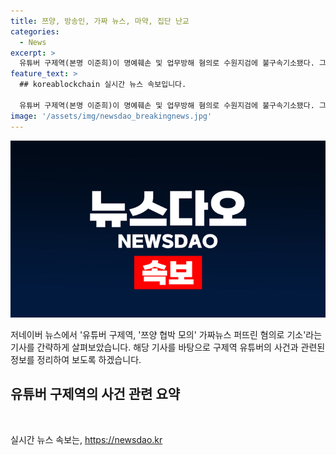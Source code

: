```yaml
---
title: 쯔양, 방송인, 가짜 뉴스, 마약, 집단 난교
categories:
  - News
excerpt: >
  유튜버 구제역(본명 이준희)이 명예훼손 및 업무방해 혐의로 수원지검에 불구속기소됐다. 그는 방송인 A에 대한 가짜 뉴스를 퍼뜨려 A의 명예를 훼손하고 방송 업무를 방해한 혐의를 받고 있다. 또한, 사이버 레커 연합에 속한 유튜버들이 쯔양을 협박하고 돈을 뜯어내는 사건도 수사 중이다. 구제역은 해당 사안에 대한 해명을 통해 후원금을 쯔양 소속사에 돌려주겠다고 밝혀, 명예훼손 등 혐의로 재판을 받고 있다.
feature_text: >
  ## koreablockchain 실시간 뉴스 속보입니다.

  유튜버 구제역(본명 이준희)이 명예훼손 및 업무방해 혐의로 수원지검에 불구속기소됐다. 그는 방송인 A에 대한 가짜 뉴스를 퍼뜨려 A의 명예를 훼손하고 방송 업무를 방해한 혐의를 받고 있다. 또한, 사이버 레커 연합에 속한 유튜버들이 쯔양을 협박하고 돈을 뜯어내는 사건도 수사 중이다. 구제역은 해당 사안에 대한 해명을 통해 후원금을 쯔양 소속사에 돌려주겠다고 밝혀, 명예훼손 등 혐의로 재판을 받고 있다.
image: '/assets/img/newsdao_breakingnews.jpg'
---
```


<p><img src="/assets/img/newsdao_breakingnews.jpg" alt="koreablockchain 속보" /></p>

<p>저네이버 뉴스에서 '유튜버 구제역, '쯔양 협박 모의' 가짜뉴스 퍼뜨린 혐의로 기소'라는 기사를 간략하게 살펴보았습니다. 해당 기사를 바탕으로 구제역 유튜버의 사건과 관련된 정보를 정리하여 보도록 하겠습니다.</p>

<h2 data-ke-size="size26">유튜버 구제역의 사건 관련 요약</h2>

<p data-ke-size="size16">&nbsp;</p>
실시간 뉴스 속보는, <a href="https://newsdao.kr" rel="dofollow">https://newsdao.kr</a>


